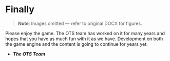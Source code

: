 # Finally

> **Note**: Images omitted — refer to original DOCX for figures.


Please enjoy the game\. The OTS team has worked on it for many years and hopes that you have as much fun with it as we have\. Development on both the game engine and the content is going to continue for years yet\.

- __*The OTS Team*__


